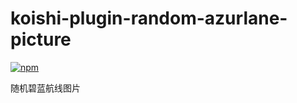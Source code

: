 # koishi-plugin-random-azurlane-picture

[![npm](https://img.shields.io/npm/v/koishi-plugin-random-azurlane-picture?style=flat-square)](https://www.npmjs.com/package/koishi-plugin-random-azurlane-picture)

随机碧蓝航线图片
